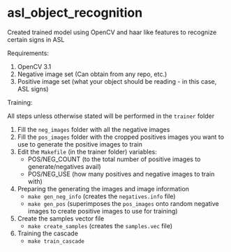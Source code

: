 # asl_object_recognition

Created trained model using OpenCV and haar like features to recognize certain signs in ASL

Requirements: 

1. OpenCV 3.1
2. Negative image set (Can obtain from any repo, etc.)
3. Positive image set (what your object should be reading - in this case, ASL signs) 

Training:  


All steps unless otherwise stated will be performed in the `trainer` folder

1. Fill the `neg_images` folder with all the negative images
2. Fill the `pos_images` folder with the cropped positives images you want to use to generate the positive images to train
3. Edit the `Makefile` (in the trainer folder) variables: 
    * POS/NEG_COUNT (to the total number of positive images to generate/negatives avail)
    * POS/NEG_USE (how many positives and negative images to train with)
4. Preparing the generating the images and image information
    * `make gen_neg_info` (creates the `negatives.info` file)
    * `make gen_pos` (superimposes the `pos_images` onto random negative images to create positive images to use for training)
5. Create the samples vector file 
    * `make create_samples` (creates the `samples.vec` file)
6. Training the cascade 
    * `make train_cascade`
